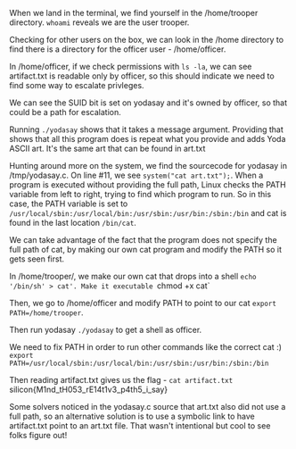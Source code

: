 When we land in the terminal, we find yourself in the /home/trooper directory.
`whoami` reveals we are the user trooper.

Checking for other users on the box, we can look in the /home directory to find there is a directory for the officer user - /home/officer.

In /home/officer, if we check permissions with `ls -la`, we can see artifact.txt is readable only by officer, so this should indicate we need to find some way to escalate privleges.

We can see the SUID bit is set on yodasay and it's owned by officer, so that could be a path for escalation.

Running `./yodasay` shows that it takes a message argument. Providing that shows that all this program does is repeat what you provide and adds Yoda ASCII art. It's the same art that can be found in art.txt

Hunting around more on the system, we find the sourcecode for yodasay in /tmp/yodasay.c. On line #11, we see `system("cat art.txt");`. 
When a program is executed without providing the full path, Linux checks the PATH variable from left to right, trying to find which program to run. So in this case, the PATH variable is set to `/usr/local/sbin:/usr/local/bin:/usr/sbin:/usr/bin:/sbin:/bin` and cat is found in the last location `/bin/cat`. 

We can take advantage of the fact that the program does not specify the full path of cat, by making our own cat program and modify the PATH so it gets seen first.

In /home/trooper/, we make our own cat that drops into a shell  `echo '/bin/sh' > cat'. Make it executable `chmod +x cat`

Then, we go to /home/officer and modify PATH to point to our cat `export PATH=/home/trooper`.

Then run yodasay `./yodasay` to get a shell as officer.

We need to fix PATH in order to run other commands like the correct cat :) `export PATH=/usr/local/sbin:/usr/local/bin:/usr/sbin:/usr/bin:/sbin:/bin`

Then reading artifact.txt gives us the flag - `cat artifact.txt`
silicon{M1nd_tH053_rE14t1v3_p4th5_i_say}

Some solvers noticed in the yodasay.c source that art.txt also did not use a full path, so an alternative solution is to use a symbolic link to have artifact.txt point to an art.txt file. That wasn't intentional but cool to see folks figure out!
